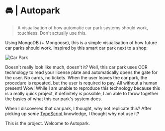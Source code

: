 # 🚘 | Autopark

> A visualisation of how automatic car park systems should work, touchless. Don't actually use this.

Using MongoDB (+ Mongoose), this is a simple visualisation of how future car parks should work. Inspired by this smart car park next to a shop:

![Car Park](https://mcs.is-inside.me/RUOjC398.png)

Doesn't really look like much, doesn't it? Well, this car park uses OCR technology to read your license plate and automatically opens the gate for the user. No cards, no tickets. When the user leaves the car park, the procedure is repeated, but the user is required to pay. All without a human present! Wow! While I am unable to reproduce this technology because this is a really quick project, it definitely _is_ possible, I am able to throw together the basics of what this car park's system does.

When I discovered that car park, I thought, why not replicate this? After picking up _some_ [TypeScript](https://typescriptlang.org/) knowledge, I thought why not use it?

This is the project. Welcome to Autopark.
